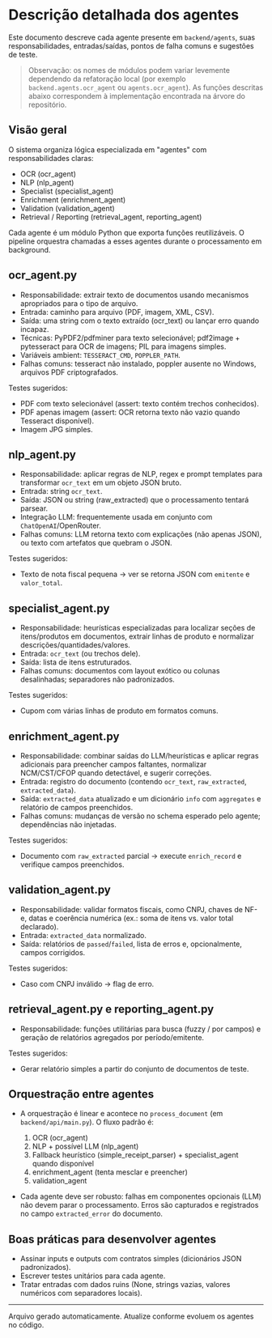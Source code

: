 # Descrição detalhada dos agentes

Este documento descreve cada agente presente em `backend/agents`, suas responsabilidades, entradas/saídas, pontos de falha comuns e sugestões de teste.

> Observação: os nomes de módulos podem variar levemente dependendo da refatoração local (por exemplo `backend.agents.ocr_agent` ou `agents.ocr_agent`). As funções descritas abaixo correspondem à implementação encontrada na árvore do repositório.

## Visão geral

O sistema organiza lógica especializada em "agentes" com responsabilidades claras:

- OCR (ocr_agent)
- NLP (nlp_agent)
- Specialist (specialist_agent)
- Enrichment (enrichment_agent)
- Validation (validation_agent)
- Retrieval / Reporting (retrieval_agent, reporting_agent)

Cada agente é um módulo Python que exporta funções reutilizáveis. O pipeline orquestra chamadas a esses agentes durante o processamento em background.

## ocr_agent.py

- Responsabilidade: extrair texto de documentos usando mecanismos apropriados para o tipo de arquivo.
- Entrada: caminho para arquivo (PDF, imagem, XML, CSV).
- Saída: uma string com o texto extraído (ocr_text) ou lançar erro quando incapaz.
- Técnicas: PyPDF2/pdfminer para texto selecionável; pdf2image + pytesseract para OCR de imagens; PIL para imagens simples.
- Variáveis ambient: `TESSERACT_CMD`, `POPPLER_PATH`.
- Falhas comuns: tesseract não instalado, poppler ausente no Windows, arquivos PDF criptografados.

Testes sugeridos:
- PDF com texto selecionável (assert: texto contém trechos conhecidos).
- PDF apenas imagem (assert: OCR retorna texto não vazio quando Tesseract disponível).
- Imagem JPG simples.

## nlp_agent.py

- Responsabilidade: aplicar regras de NLP, regex e prompt templates para transformar `ocr_text` em um objeto JSON bruto.
- Entrada: string `ocr_text`.
- Saída: JSON ou string (raw_extracted) que o processamento tentará parsear.
- Integração LLM: frequentemente usada em conjunto com `ChatOpenAI`/OpenRouter.
- Falhas comuns: LLM retorna texto com explicações (não apenas JSON), ou texto com artefatos que quebram o JSON.

Testes sugeridos:
- Texto de nota fiscal pequena -> ver se retorna JSON com `emitente` e `valor_total`.

## specialist_agent.py

- Responsabilidade: heurísticas especializadas para localizar seções de itens/produtos em documentos, extrair linhas de produto e normalizar descrições/quantidades/valores.
- Entrada: `ocr_text` (ou trechos dele).
- Saída: lista de itens estruturados.
- Falhas comuns: documentos com layout exótico ou colunas desalinhadas; separadores não padronizados.

Testes sugeridos:
- Cupom com várias linhas de produto em formatos comuns.

## enrichment_agent.py

- Responsabilidade: combinar saídas do LLM/heurísticas e aplicar regras adicionais para preencher campos faltantes, normalizar NCM/CST/CFOP quando detectável, e sugerir correções.
- Entrada: registro do documento (contendo `ocr_text`, `raw_extracted`, `extracted_data`).
- Saída: `extracted_data` atualizado e um dicionário `info` com `aggregates` e relatório de campos preenchidos.
- Falhas comuns: mudanças de versão no schema esperado pelo agente; dependências não injetadas.

Testes sugeridos:
- Documento com `raw_extracted` parcial -> execute `enrich_record` e verifique campos preenchidos.

## validation_agent.py

- Responsabilidade: validar formatos fiscais, como CNPJ, chaves de NF-e, datas e coerência numérica (ex.: soma de itens vs. valor total declarado).
- Entrada: `extracted_data` normalizado.
- Saída: relatórios de `passed`/`failed`, lista de erros e, opcionalmente, campos corrigidos.

Testes sugeridos:
- Caso com CNPJ inválido -> flag de erro.

## retrieval_agent.py e reporting_agent.py

- Responsabilidade: funções utilitárias para busca (fuzzy / por campos) e geração de relatórios agregados por período/emitente.

Testes sugeridos:
- Gerar relatório simples a partir do conjunto de documentos de teste.

## Orquestração entre agentes

- A orquestração é linear e acontece no `process_document` (em `backend/api/main.py`). O fluxo padrão é:
  1. OCR (ocr_agent)
  2. NLP + possível LLM (nlp_agent)
  3. Fallback heurístico (simple_receipt_parser) + specialist_agent quando disponível
  4. enrichment_agent (tenta mesclar e preencher)
  5. validation_agent

- Cada agente deve ser robusto: falhas em componentes opcionais (LLM) não devem parar o processamento. Erros são capturados e registrados no campo `extracted_error` do documento.

## Boas práticas para desenvolver agentes

- Assinar inputs e outputs com contratos simples (dicionários JSON padronizados).
- Escrever testes unitários para cada agente.
- Tratar entradas com dados ruins (None, strings vazias, valores numéricos com separadores locais).

---
Arquivo gerado automaticamente. Atualize conforme evoluem os agentes no código.

